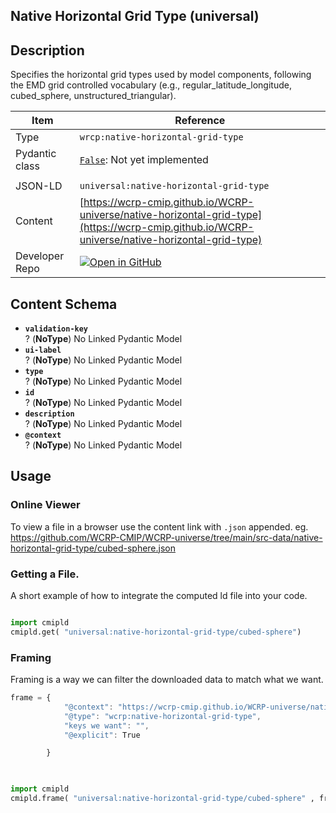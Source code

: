 

<section id="description">

# Native Horizontal Grid Type  (universal)

## Description
Specifies the horizontal grid types used by model components, following the EMD grid controlled vocabulary (e.g., regular_latitude_longitude, cubed_sphere, unstructured_triangular).


</section>



<section id="info">


| Item | Reference |
| --- | --- |
| Type | `wrcp:native-horizontal-grid-type` |
| Pydantic class | [`False`](https://github.com/ESGF/esgf-vocab/blob/main/src/esgvoc/api/data_descriptors/False.py):  Not yet implemented |
| | |
| JSON-LD | `universal:native-horizontal-grid-type` |
| Content | [https://wcrp-cmip.github.io/WCRP-universe/native-horizontal-grid-type](https://wcrp-cmip.github.io/WCRP-universe/native-horizontal-grid-type) |
| Developer Repo | [![Open in GitHub](https://img.shields.io/badge/Open-GitHub-blue?logo=github&style=flat-square)](https://github.com/WCRP-CMIP/WCRP-universe/tree/main/src-data/native-horizontal-grid-type) |


</section>
    
<section id="schema">

## Content Schema

- **`validation-key`**  
  ? (**NoType**)
  No Linked Pydantic Model 
- **`ui-label`**  
  ? (**NoType**)
  No Linked Pydantic Model 
- **`type`**  
  ? (**NoType**)
  No Linked Pydantic Model 
- **`id`**  
  ? (**NoType**)
  No Linked Pydantic Model 
- **`description`**  
  ? (**NoType**)
  No Linked Pydantic Model 
- **`@context`**  
  ? (**NoType**)
  No Linked Pydantic Model 





</section>   

<section id="usage">

## Usage

### Online Viewer 
To view a file in a browser use the content link with `.json` appended. 
eg. https://github.com/WCRP-CMIP/WCRP-universe/tree/main/src-data/native-horizontal-grid-type/cubed-sphere.json

### Getting a File. 

A short example of how to integrate the computed ld file into your code. 

```python

import cmipld
cmipld.get( "universal:native-horizontal-grid-type/cubed-sphere")

```

### Framing
Framing is a way we can filter the downloaded data to match what we want. 
```js
frame = {
            "@context": "https://wcrp-cmip.github.io/WCRP-universe/native-horizontal-grid-type/_context_",
            "@type": "wcrp:native-horizontal-grid-type",
            "keys we want": "",
            "@explicit": True

        }
        
```

```python

import cmipld
cmipld.frame( "universal:native-horizontal-grid-type/cubed-sphere" , frame)

```
</section>

    